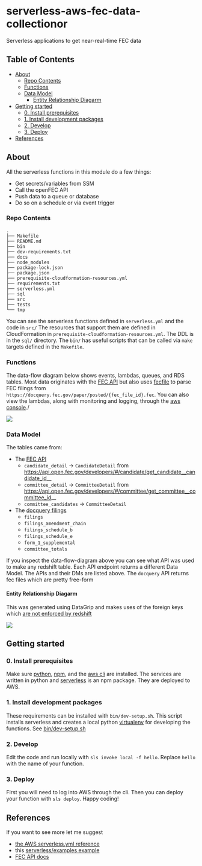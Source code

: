 # serverless-aws-fec-data-collectionor
Serverless applications to get near-real-time FEC data

## Table of Contents

<!-- START doctoc generated TOC please keep comment here to allow auto update -->
<!-- DON'T EDIT THIS SECTION, INSTEAD RE-RUN doctoc TO UPDATE -->


- [About](#about)
  - [Repo Contents](#repo-contents)
  - [Functions](#functions)
  - [Data Model](#data-model)
    - [Entity Relationship Diagarm](#entity-relationship-diagarm)
- [Getting started](#getting-started)
  - [0. Install prerequisites](#0-install-prerequisites)
  - [1. Install development packages](#1-install-development-packages)
  - [2. Develop](#2-develop)
  - [3. Deploy](#3-deploy)
- [References](#references)

<!-- END doctoc generated TOC please keep comment here to allow auto update -->

## About
All the serverless functions in this module do a few things:
- Get secrets/variables from SSM
- Call the openFEC API
- Push data to a queue or database
- Do so on a schedule or via event trigger

### Repo Contents

```
.
├── Makefile
├── README.md
├── bin
├── dev-requirements.txt
├── docs
├── node_modules
├── package-lock.json
├── package.json
├── prerequisite-cloudformation-resources.yml
├── requirements.txt
├── serverless.yml
├── sql
├── src
├── tests
└── tmp
```

You can see the serverless functions defined in `serverless.yml` and the code in `src/`
The resources that support them are defined in CloudFormation in `prerequisite-cloudformation-resources.yml`.
The DDL is in the `sql/` directory.
The `bin/` has useful scripts that can be called via `make` targets defined in the `Makefile`.

### Functions
The data-flow diagram below shows events, lambdas, queues, and RDS tables. Most data originates with the [FEC API](https://api.open.fec.gov/developers/) but also uses [fecfile](https://github.com/esonderegger/fecfile) to parse FEC filings from `https://docquery.fec.gov/paper/posted/{fec_file_id}.fec`.
You can also view the lambdas, along with monitoring and logging, through the [aws console](https://console.aws.amazon.com/lambda/home?region=us-east-1#/applications/serverless-aws-python3-fec-datasync-dev?tab=overview)./

![](docs/data-flow-diagram.png)

### Data Model

The tables came from:
- The [FEC API](https://api.open.fec.gov/developers/)
    - `candidate_detail` -> `CandidateDetail` from https://api.open.fec.gov/developers/#/candidate/get_candidate__candidate_id__
    - `committee_detail` -> `CommitteeDetail` from https://api.open.fec.gov/developers/#/committee/get_committee__committee_id__
    - `committee_candidates` -> `CommitteeDetail`
- The [docquery filings](https://docquery.fec.gov/paper/)
    - `filings`
    - `filings_amendment_chain`
    - `filings_schedule_b`
    - `filings_schedule_e`
    - `form_1_supplemental`
    - `committee_totals`

If you inspect the data-flow-diagram above you can see what API was used to make any redshift table.
Each API endpoint returns a different Data Model. The APIs and their DMs are listed above.
The `docquery` API returns fec files which are pretty free-form

#### Entity Relationship Diagarm

This was generated using DataGrip and makes uses of the foreign keys which
[are not enforced by redshift](https://docs.aws.amazon.com/redshift/latest/dg/c_best-practices-defining-constraints.html)

![](docs/fec.png)

## Getting started

### 0. Install prerequisites
Make sure [python](https://www.python.org/), [npm](https://www.npmjs.com/), and the [aws cli](https://aws.amazon.com/cli/) are installed.
The services are written in python and [serverless](https://www.serverless.com/) is an npm package. They are deployed to AWS.

### 1. Install development packages
These requirements can be installed with `bin/dev-setup.sh`.
This script installs serverless and creates a local python [virtualenv](https://virtualenv.pypa.io/en/latest/) for developing the functions.
See [bin/dev-setup.sh](bin/dev-setup.sh)

### 2. Develop
Edit the code and run locally with `sls invoke local -f hello`.
Replace `hello` with the name of your function.

### 3. Deploy
First you will need to log into AWS through the cli.
Then you can deploy your function with `sls deploy`.
Happy coding!


## References
If you want to see more let me suggest
- [the AWS serverless.yml reference](https://www.serverless.com/framework/docs/providers/aws/guide/serverless.yml/)
- this [serverless/examples example](https://github.com/serverless/examples/tree/master/aws-python-rest-api-with-pynamodb)
- [FEC API docs](https://api.open.fec.gov/developers/)
